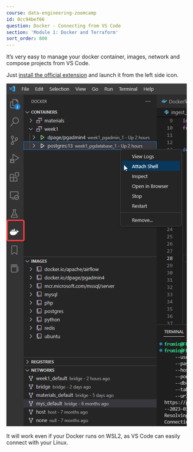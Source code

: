 ```yaml
---
course: data-engineering-zoomcamp
id: 0cc94bef66
question: Docker - Connecting from VS Code
section: 'Module 1: Docker and Terraform'
sort_order: 800
---
```


It’s very easy to manage your docker container, images, network and compose projects from VS Code.

Just [install the official extension](https://marketplace.visualstudio.com/items?itemName=ms-azuretools.vscode-docker) and launch it from the left side icon.

![Image](images/data-engineering-zoomcamp/image_ea5934b5.png)

It will work even if your Docker runs on WSL2, as VS Code can easily connect with your Linux.


